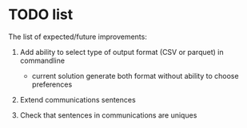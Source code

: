 # TODO list

The list of expected/future improvements:

1. Add ability to select type of output format (CSV or parquet) in commandline
   - current solution generate both format without ability to choose preferences

2. Extend communications sentences

3. Check that sentences in communications are uniques

